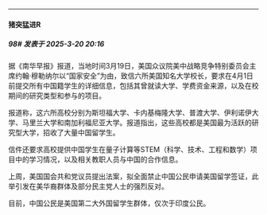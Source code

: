 ﻿
*****

####  猪突猛进R  
##### 98#       发表于 2025-3-20 20:16

据《南华早报》报道，当地时间3月19日，美国众议院美中战略竞争特别委员会主 席约翰·穆勒纳尔以“国家安全”为由，致信六所美国知名大学校长，要求在4月1日前提交所有中国籍学生的详细信息，包括其曾就读大学、学费资金来源，以及在校期间的研究类型和参与的项目。 

报道称，这六所高校分别为斯坦福大学、卡内基梅隆大学、普渡大学、伊利诺伊大学、马里兰大学和南加利福尼亚大学。报道指出，这些高校都是美国最为活跃的研究型大学，招收了大量中国留学生。 

信件还要求高校提供中国学生在量子计算等STEM（科学、技术、工程和数学）项目中的学习情况，以及相关教职人员与中国的合作信息。 

上周，美国国会共和党议员提出法案，拟全面禁止中国公民申请美国留学签证，此举引发在美华裔群体及部分民主党人士的强烈反对。 

目前，中国公民是美国第二大外国留学生群体，仅次于印度公民。 

